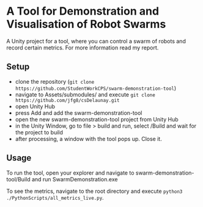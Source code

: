 # A Tool for Demonstration and Visualisation of Robot Swarms

A Unity project for a tool, where you can control a swarm of robots and record certain metrics.
For more information read my report.

## Setup

- clone the repository (```git clone https://github.com/StudentWorkCPS/swarm-demonstration-tool```)
- navigate to Assets/submodules/ and execute ```git clone https://github.com/jfg8/csDelaunay.git```
- open Unity Hub
- press Add and add the swarm-demonstration-tool
- open the new swarm-demonstration-tool project from Unity Hub
- in the Unity Window, go to file > build and run, select /Build and wait for the project to build
- after processing, a window with the tool pops up. Close it.

## Usage
To run the tool, open your explorer and navigate to swarm-demonstration-tool/Build and run 
SwarmDemonstration.exe

To see the metrics, navigate to the root directory and execute ```python3 ./PythonScripts/all_metrics_live.py```.